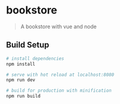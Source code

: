 # bookstore

> A bookstore with vue and node

## Build Setup

``` bash
# install dependencies
npm install

# serve with hot reload at localhost:8080
npm run dev

# build for production with minification
npm run build
```